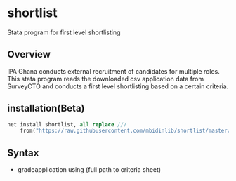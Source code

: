 # shortlist
Stata program for first level shortlisting

## Overview

IPA Ghana conducts external recruitment of candidates for multiple roles. This stata program reads the downloaded csv application data from SurveyCTO and conducts a first level shortlisting based on a certain criteria.


## installation(Beta)

```stata
net install shortlist, all replace ///
	from("https://raw.githubusercontent.com/mbidinlib/shortlist/master/ado")
```

## Syntax

* gradeapplication using (full path to criteria sheet)



